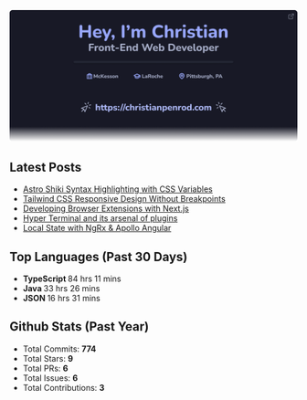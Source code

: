 <p align="center">
  <a href="https://christianpenrod.com">
    <img
      src="assets/banner.png"
      alt="Hey, I'm Christian. Front-End Web Developer (https://christianpenrod.com)."
      title="Hey, I'm Christian. Front-End Web Developer (https://christianpenrod.com)."
    />
  </a>
</p>

<h2>Latest Posts</h2>

<ul>
  
  <li><a href="https://christianpenrod.com/blog/astro-shiki-syntax-highlighting-with-css-variables/">Astro Shiki Syntax Highlighting with CSS Variables</a></li>
  
  <li><a href="https://christianpenrod.com/blog/tailwindcss-responsive-design-without-breakpoints/">Tailwind CSS Responsive Design Without Breakpoints</a></li>
  
  <li><a href="https://christianpenrod.com/blog/developing-browser-extensions-with-nextjs/">Developing Browser Extensions with Next.js</a></li>
  
  <li><a href="https://christianpenrod.com/blog/hyper-terminal-and-its-arsenal-of-plugins/">Hyper Terminal and its arsenal of plugins</a></li>
  
  <li><a href="https://christianpenrod.com/blog/local-state-with-ngrx-and-apollo-angular/">Local State with NgRx &amp; Apollo Angular</a></li>
  
</ul>

<h2>Top Languages (Past 30 Days)</h2>

<ul>
  
  <li>
    <strong>TypeScript </strong>
    <span>84 hrs 11 mins</span>
  </li>
  
  <li>
    <strong>Java </strong>
    <span>33 hrs 26 mins</span>
  </li>
  
  <li>
    <strong>JSON </strong>
    <span>16 hrs 31 mins</span>
  </li>
  
</ul>

<h2>Github Stats (Past Year)</h2>

<ul>
  <li>Total Commits: <strong>774</strong></li>
  <li>Total Stars: <strong>9</strong></li>
  <li>Total PRs: <strong>6</strong></li>
  <li>Total Issues: <strong>6</strong></li>
  <li>Total Contributions: <strong>3</strong></li>
</ul>
